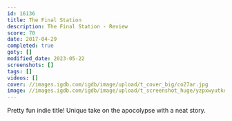 ```yaml
---
id: 16136
title: The Final Station
description: The Final Station - Review
score: 70
date: 2017-04-29
completed: true
goty: []
modified_date: 2023-05-22
screenshots: []
tags: []
videos: []
cover: //images.igdb.com/igdb/image/upload/t_cover_big/co27ar.jpg
image: //images.igdb.com/igdb/image/upload/t_screenshot_huge/yzpxwyutkub8oekd0rsp.jpg
---
```

Pretty fun indie title! Unique take on the apocolypse with a neat story.